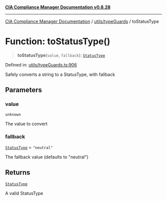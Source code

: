 [**CIA Compliance Manager Documentation v0.8.28**](../../../README.md)

***

[CIA Compliance Manager Documentation](../../../modules.md) / [utils/typeGuards](../README.md) / toStatusType

# Function: toStatusType()

> **toStatusType**(`value`, `fallback`): [`StatusType`](../../../components/common/StatusBadge/type-aliases/StatusType.md)

Defined in: [utils/typeGuards.ts:906](https://github.com/Hack23/cia-compliance-manager/blob/7619f76b35999bc4eb3f6ff6c1e77c13be78f250/src/utils/typeGuards.ts#L906)

Safely converts a string to a StatusType, with fallback

## Parameters

### value

`unknown`

The value to convert

### fallback

[`StatusType`](../../../components/common/StatusBadge/type-aliases/StatusType.md) = `"neutral"`

The fallback value (defaults to "neutral")

## Returns

[`StatusType`](../../../components/common/StatusBadge/type-aliases/StatusType.md)

A valid StatusType
